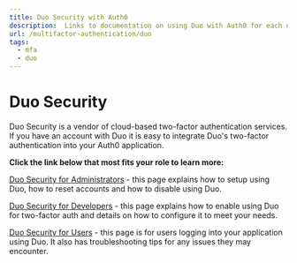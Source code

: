 ```yaml
---
title: Duo Security with Auth0
description:  Links to documentation on using Duo with Auth0 for each user type.
url: /multifactor-authentication/duo
tags:
  - mfa
  - duo
---
```


# Duo Security

Duo Security is a vendor of cloud-based two-factor authentication services. If you have an account with Duo it is easy to integrate Duo's two-factor authentication into your Auth0 application.

**Click the link below that most fits your role to learn more:**

[Duo Security for Administrators](/multifactor-authentication/duo/admin-guide) - this page explains how to setup using Duo, how to reset accounts and how to disable using Duo.

[Duo Security for Developers](/multifactor-authentication/duo/dev-guide) - this page explains how to enable using Duo for two-factor auth and details on how to configure it to meet your needs.

[Duo Security for Users](/multifactor-authentication/duo/user-guide) - this page is for users logging into your application using Duo. It also has troubleshooting tips for any issues they may encounter.
